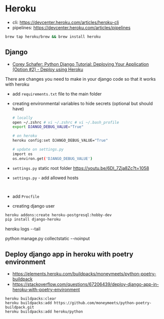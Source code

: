 # Heroku  

- cli: https://devcenter.heroku.com/articles/heroku-cli
- pipelines: https://devcenter.heroku.com/articles/pipelines

```sh  
brew tap heroku/brew && brew install heroku
```

## Django  

- [Corey Schafer: Python Django Tutorial: Deploying Your Application (Option #2) - Deploy using Heroku
](https://www.youtube.com/watch?v=6DI_7Zja8Zc)
  
There are changes you need to make in your django code so that it works with heroku

- add `requirements.txt` file to the main folder 
- creating environmental variables to hide secrets (optional but should have)
  
  ```sh 
  # locally 
  open ~/.zshrc # vi ~/.zshrc # vi ~/.bash_profile
  export DJANGO_DEBUG_VALUE="True" 
  
  # on heroku  
  heroku config:set DJANGO_DEBUG_VALUE="True" 
  
  # update on settings.py
  import os  
  os.environ.get('DJANGO_DEBUG_VALUE') 
  ```
  
- `settings.py` static root folder https://youtu.be/6DI_7Zja8Zc?t=1058
- `settings.py` - add allowed hosts 
  ```sh
   
  ```
- add `Procfile` 
- creating django user

```sh
heroku addons:create heroku-postgresql:hobby-dev
pip install django-heroku 

```

heroku logs --tail

python manage.py collectstatic --noinput 


## Deploy django app in heroku with poetry environment

- https://elements.heroku.com/buildpacks/moneymeets/python-poetry-buildpack
- https://stackoverflow.com/questions/67206439/deploy-django-app-in-heroku-with-poetry-environment

```shell
heroku buildpacks:clear
heroku buildpacks:add https://github.com/moneymeets/python-poetry-buildpack.git
heroku buildpacks:add heroku/python
```

